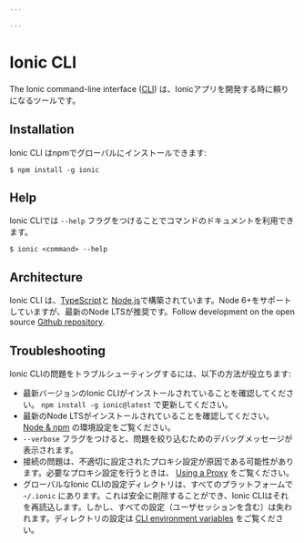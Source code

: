 ```yaml
---

---
```


# Ionic CLI

The Ionic command-line interface ([CLI](/docs/faq/glossary#cli)) は、Ionicアプリを開発する時に頼りになるツールです。

## Installation

Ionic CLI はnpmでグローバルにインストールできます:

```shell
$ npm install -g ionic
```

## Help

Ionic CLIでは `--help` フラグをつけることでコマンドのドキュメントを利用できます。

```shell
$ ionic <command> --help
```

<!-- TODO: image? -->

## Architecture

Ionic CLI は、[TypeScript](/docs/faq/glossary#typescript)と [Node.js](/docs/faq/glossary#node)で構築されています。Node 6+をサポートしていますが、最新のNode LTSが推奨です。Follow development on the open source <a href="https://github.com/ionic-team/ionic-cli" target="_blank">Github repository</a>.

## Troubleshooting

Ionic CLIの問題をトラブルシューティングするには、以下の方法が役立ちます:

- 最新バージョンのIonic CLIがインストールされていることを確認してください。 `npm install -g ionic@latest` で更新してください。
- 最新のNode LTSがインストールされていることを確認してください。 [Node & npm](/docs/installation/environment#node-npm) の環境設定をご覧ください。
- `--verbose` フラグをつけると、問題を絞り込むためのデバッグメッセージが表示されます。
- 接続の問題は、不適切に設定されたプロキシ設定が原因である可能性があります。必要なプロキシ設定を行うときは、 [Using a Proxy](/docs/cli/configuring#using-a-proxy) をご覧ください。
- グローバルなIonic CLIの設定ディレクトリは、すべてのプラットフォームで `~/.ionic` にあります。これは安全に削除することができ、Ionic CLIはそれを再読込します。しかし、すべての設定（ユーザセッションを含む）は失われます。ディレクトリの設定は [CLI environment variables](/docs/cli/configuration#environment-variables) をご覧ください。
